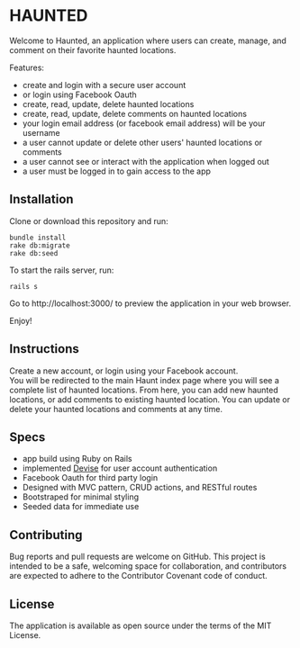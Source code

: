 # HAUNTED

Welcome to Haunted, an application where users can create, manage, and comment on their favorite haunted locations.

Features:
- create and login with a secure user account
- or login using Facebook Oauth
- create, read, update, delete haunted locations
- create, read, update, delete comments on haunted locations
- your login email address (or facebook email address) will be your username
- a user cannot update or delete other users' haunted locations or comments
- a user cannot see or interact with the application when logged out
- a user must be logged in to gain access to the app

## Installation

Clone or download this repository and run:

```
bundle install
rake db:migrate
rake db:seed
```

To start the rails server, run:
```
rails s
```
Go to http://localhost:3000/ to preview the application in your web browser.

Enjoy!

## Instructions

Create a new account, or login using your Facebook account.  
You will be redirected to the main Haunt index page where you will see a complete list of haunted locations.
From here, you can add new haunted locations, or add comments to existing haunted location.
You can update or delete your haunted locations and comments at any time.

## Specs

- app build using Ruby on Rails
- implemented [Devise](https://github.com/plataformatec/devise/blob/master/README.md) for user account authentication
- Facebook Oauth for third party login 
- Designed with MVC pattern, CRUD actions, and RESTful routes
- Bootstraped for minimal styling
- Seeded data for immediate use

## Contributing

Bug reports and pull requests are welcome on GitHub. This project is intended to be a safe, welcoming space for collaboration, and contributors are expected to adhere to the Contributor Covenant code of conduct.

## License

The application is available as open source under the terms of the MIT License.
